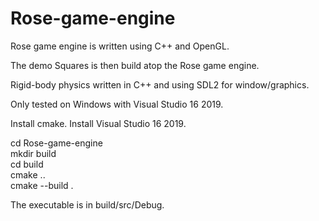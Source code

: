 # Rose-game-engine

Rose game engine is written using C++ and OpenGL.

The demo Squares is then build atop the Rose game engine.

Rigid-body physics written in C++ and using SDL2 for window/graphics.

Only tested on Windows with Visual Studio 16 2019.

Install cmake. Install Visual Studio 16 2019.

cd Rose-game-engine<br>
mkdir build<br>
cd build<br>
cmake ..<br>
cmake --build .<br>

The executable is in build/src/Debug.
